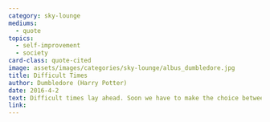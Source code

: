 ```yaml
---
category: sky-lounge
mediums:
  - quote
topics:
  - self-improvement
  - society
card-class: quote-cited
image: assets/images/categories/sky-lounge/albus_dumbledore.jpg
title: Difficult Times
author: Dumbledore (Harry Potter)
date: 2016-4-2
text: Difficult times lay ahead. Soon we have to make the choice between what is right and what is easy.
link:
---
```

